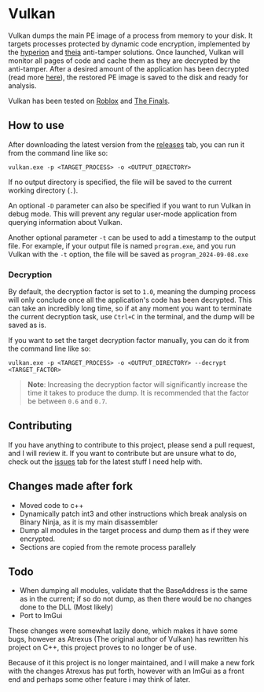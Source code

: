 # Vulkan

Vulkan dumps the main PE image of a process from memory to your disk. It targets processes protected by dynamic code encryption, implemented by the [hyperion](https://roblox.fandom.com/wiki/Hyperion) and [theia](https://reversingthread.info/index.php/2024/01/10/the-finals-defeating-theia-packer/) anti-tamper solutions. Once launched, Vulkan will monitor all pages of code and cache them as they are decrypted by the anti-tamper. After a desired amount of the application has been decrypted (read more [here](#decryption)), the restored PE image is saved to the disk and ready for analysis.

Vulkan has been tested on [Roblox](https://roblox.com) and [The Finals](https://www.reachthefinals.com/).

## How to use

After downloading the latest version from the [releases](https://github.com/atrexus/vulkan/releases) tab, you can run it from the command line like so:

```
vulkan.exe -p <TARGET_PROCESS> -o <OUTPUT_DIRECTORY>
```

If no output directory is specified, the file will be saved to the current working directory (`.`). 

An optional `-D` parameter can also be specified if you want to run Vulkan in debug mode. This will prevent any regular user-mode application from querying information about Vulkan.

Another optional parameter `-t` can be used to add a timestamp to the output file. For example, if your output file is named `program.exe`, and you run Vulkan with the `-t` option, the file will be saved as `program_2024-09-08.exe`

### Decryption

By default, the decryption factor is set to `1.0`, meaning the dumping process will only conclude once all the application's code has been decrypted. This can take an incredibly long time, so if at any moment you want to terminate the current decryption task, use `Ctrl+C` in the terminal, and the dump will be saved as is.

If you want to set the target decryption factor manually, you can do it from the command line like so:

```
vulkan.exe -p <TARGET_PROCESS> -o <OUTPUT_DIRECTORY> --decrypt <TARGET_FACTOR>
```

> **Note**: Increasing the decryption factor will significantly increase the time it takes to produce the dump. It is recommended that the factor be between `0.6` and `0.7`.

## Contributing

If you have anything to contribute to this project, please send a pull request, and I will review it. If you want to contribute but are unsure what to do, check out the [issues](https://github.com/atrexus/vulkan/issues) tab for the latest stuff I need help with.

## Changes made after fork
- Moved code to c++
- Dynamically patch int3 and other instructions which break analysis on Binary Ninja, as it is my main disassembler
- Dump all modules in the target process and dump them as if they were encrypted.
- Sections are copied from the remote process parallely

## Todo
- When dumping all modules, validate that the BaseAddress is the same as in the current; if so do not dump, as then there would be no changes done to the DLL (Most likely)
- Port to ImGui

These changes were somewhat lazily done, which makes it have some bugs, however as Atrexus (The original author of Vulkan) has rewritten his project on C++, this project proves to no longer be of use.

Because of it this project is no longer maintained, and I will make a new fork with the changes Atrexus has put forth, however with an ImGui as a front end and perhaps some other feature i may think of later.